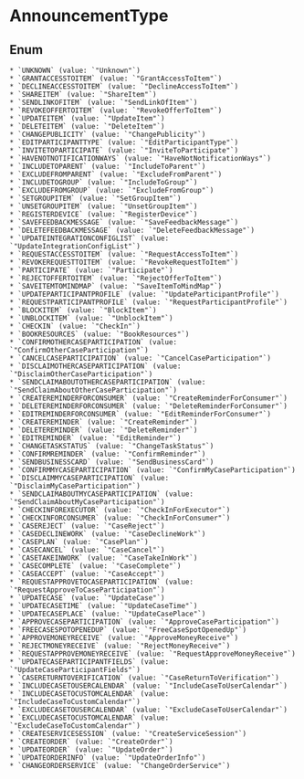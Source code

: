 # AnnouncementType

## Enum

    * `UNKNOWN` (value: `"Unknown"`)
    * `GRANTACCESSTOITEM` (value: `"GrantAccessToItem"`)
    * `DECLINEACCESSTOITEM` (value: `"DeclineAccessToItem"`)
    * `SHAREITEM` (value: `"ShareItem"`)
    * `SENDLINKOFITEM` (value: `"SendLinkOfItem"`)
    * `REVOKEOFFERTOITEM` (value: `"RevokeOfferToItem"`)
    * `UPDATEITEM` (value: `"UpdateItem"`)
    * `DELETEITEM` (value: `"DeleteItem"`)
    * `CHANGEPUBLICITY` (value: `"ChangePublicity"`)
    * `EDITPARTICIPANTTYPE` (value: `"EditParticipantType"`)
    * `INVITETOPARTICIPATE` (value: `"InviteToParticipate"`)
    * `HAVENOTNOTIFICATIONWAYS` (value: `"HaveNotNotificationWays"`)
    * `INCLUDETOPARENT` (value: `"IncludeToParent"`)
    * `EXCLUDEFROMPARENT` (value: `"ExcludeFromParent"`)
    * `INCLUDETOGROUP` (value: `"IncludeToGroup"`)
    * `EXCLUDEFROMGROUP` (value: `"ExcludeFromGroup"`)
    * `SETGROUPITEM` (value: `"SetGroupItem"`)
    * `UNSETGROUPITEM` (value: `"UnsetGroupItem"`)
    * `REGISTERDEVICE` (value: `"RegisterDevice"`)
    * `SAVEFEEDBACKMESSAGE` (value: `"SaveFeedbackMessage"`)
    * `DELETEFEEDBACKMESSAGE` (value: `"DeleteFeedbackMessage"`)
    * `UPDATEINTEGRATIONCONFIGLIST` (value: `"UpdateIntegrationConfigList"`)
    * `REQUESTACCESSTOITEM` (value: `"RequestAccessToItem"`)
    * `REVOKEREQUESTTOITEM` (value: `"RevokeRequestToItem"`)
    * `PARTICIPATE` (value: `"Participate"`)
    * `REJECTOFFERTOITEM` (value: `"RejectOfferToItem"`)
    * `SAVEITEMTOMINDMAP` (value: `"SaveItemToMindMap"`)
    * `UPDATEPARTICIPANTPROFILE` (value: `"UpdateParticipantProfile"`)
    * `REQUESTPARTICIPANTPROFILE` (value: `"RequestParticipantProfile"`)
    * `BLOCKITEM` (value: `"BlockItem"`)
    * `UNBLOCKITEM` (value: `"UnblockItem"`)
    * `CHECKIN` (value: `"CheckIn"`)
    * `BOOKRESOURCES` (value: `"BookResources"`)
    * `CONFIRMOTHERCASEPARTICIPATION` (value: `"ConfirmOtherCaseParticipation"`)
    * `CANCELCASEPARTICIPATION` (value: `"CancelCaseParticipation"`)
    * `DISCLAIMOTHERCASEPARTICIPATION` (value: `"DisclaimOtherCaseParticipation"`)
    * `SENDCLAIMABOUTOTHERCASEPARTICIPATION` (value: `"SendClaimAboutOtherCaseParticipation"`)
    * `CREATEREMINDERFORCONSUMER` (value: `"CreateReminderForConsumer"`)
    * `DELETEREMINDERFORCONSUMER` (value: `"DeleteReminderForConsumer"`)
    * `EDITREMINDERFORCONSUMER` (value: `"EditReminderForConsumer"`)
    * `CREATEREMINDER` (value: `"CreateReminder"`)
    * `DELETEREMINDER` (value: `"DeleteReminder"`)
    * `EDITREMINDER` (value: `"EditReminder"`)
    * `CHANGETASKSTATUS` (value: `"ChangeTaskStatus"`)
    * `CONFIRMREMINDER` (value: `"ConfirmReminder"`)
    * `SENDBUSINESSCARD` (value: `"SendBusinessCard"`)
    * `CONFIRMMYCASEPARTICIPATION` (value: `"ConfirmMyCaseParticipation"`)
    * `DISCLAIMMYCASEPARTICIPATION` (value: `"DisclaimMyCaseParticipation"`)
    * `SENDCLAIMABOUTMYCASEPARTICIPATION` (value: `"SendClaimAboutMyCaseParticipation"`)
    * `CHECKINFOREXECUTOR` (value: `"CheckInForExecutor"`)
    * `CHECKINFORCONSUMER` (value: `"CheckInForConsumer"`)
    * `CASEREJECT` (value: `"CaseReject"`)
    * `CASEDECLINEWORK` (value: `"CaseDeclineWork"`)
    * `CASEPLAN` (value: `"CasePlan"`)
    * `CASECANCEL` (value: `"CaseCancel"`)
    * `CASETAKEINWORK` (value: `"CaseTakeInWork"`)
    * `CASECOMPLETE` (value: `"CaseComplete"`)
    * `CASEACCEPT` (value: `"CaseAccept"`)
    * `REQUESTAPPROVETOCASEPARTICIPATION` (value: `"RequestApproveToCaseParticipation"`)
    * `UPDATECASE` (value: `"UpdateCase"`)
    * `UPDATECASETIME` (value: `"UpdateCaseTime"`)
    * `UPDATECASEPLACE` (value: `"UpdateCasePlace"`)
    * `APPROVECASEPARTICIPATION` (value: `"ApproveCaseParticipation"`)
    * `FREECASESPOTOPENEDUP` (value: `"FreeCaseSpotOpenedUp"`)
    * `APPROVEMONEYRECEIVE` (value: `"ApproveMoneyReceive"`)
    * `REJECTMONEYRECEIVE` (value: `"RejectMoneyReceive"`)
    * `REQUESTAPPROVEMONEYRECEIVE` (value: `"RequestApproveMoneyReceive"`)
    * `UPDATECASEPARTICIPANTFIELDS` (value: `"UpdateCaseParticipantFields"`)
    * `CASERETURNTOVERIFICATION` (value: `"CaseReturnToVerification"`)
    * `INCLUDECASETOUSERCALENDAR` (value: `"IncludeCaseToUserCalendar"`)
    * `INCLUDECASETOCUSTOMCALENDAR` (value: `"IncludeCaseToCustomCalendar"`)
    * `EXCLUDECASETOUSERCALENDAR` (value: `"ExcludeCaseToUserCalendar"`)
    * `EXCLUDECASETOCUSTOMCALENDAR` (value: `"ExcludeCaseToCustomCalendar"`)
    * `CREATESERVICESESSION` (value: `"CreateServiceSession"`)
    * `CREATEORDER` (value: `"CreateOrder"`)
    * `UPDATEORDER` (value: `"UpdateOrder"`)
    * `UPDATEORDERINFO` (value: `"UpdateOrderInfo"`)
    * `CHANGEORDERSERVICE` (value: `"ChangeOrderService"`)
